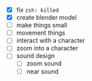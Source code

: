 - [x] fix `zsh: killed`
- [x] create blender model
- [ ] make things small
- [ ] movement things
- [ ] interact with a character
- [ ] zoom into a character
- [ ] sound design
  - [ ] zoom sound
  - [ ] near sound
